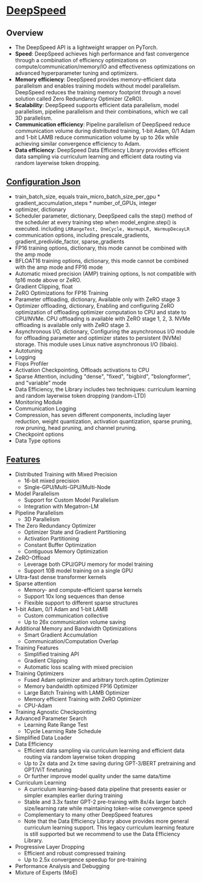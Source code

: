 # [DeepSpeed](https://www.deepspeed.ai/)
## Overview
- The DeepSpeed API is a lightweight wrapper on PyTorch.
- **Speed**: DeepSpeed achieves high performance and fast convergence through a combination of efficiency optimizations on compute/communication/memory/IO and effectiveness optimizations on advanced hyperparameter tuning and optimizers.
- **Memory efficiency**: DeepSpeed provides memory-efficient data parallelism and enables training models without model parallelism. DeepSpeed reduces the training memory footprint through a novel solution called Zero Redundancy Optimizer (ZeRO).
- **Scalability**: DeepSpeed supports efficient data parallelism, model parallelism, pipeline parallelism and their combinations, which we call 3D parallelism.
- **Communication efficiency**: Pipeline parallelism of DeepSpeed reduce communication volume during distributed training, 1-bit Adam, 0/1 Adam and 1-bit LAMB reduce communication volume by up to 26x while achieving similar convergence efficiency to Adam.
- **Data efficiency**: DeepSpeed Data Efficiency Library provides efficient data sampling via curriculum learning and efficient data routing via random layerwise token dropping.

## [Configuration Json](https://www.deepspeed.ai/docs/config-json/)
- train_batch_size, equals train_micro_batch_size_per_gpu \* gradient_accumulation_steps \* number_of_GPUs, integer
- optimizer, dictionary
- Scheduler parameter, dictionary, DeepSpeed calls the step() method of the scheduler at every training step when model_engine.step() is executed. including `LRRangeTest, OneCycle, WarmupLR, WarmupDecayLR`
- communication options, including prescale_gradients, gradient_predivide_factor, sparse_gradients
- FP16 training options, dictionary, this mode cannot be combined with the amp mode
- BFLOAT16 training options, dictionary, this mode cannot be combined with the amp mode and FP16 mode
- Automatic mixed precision (AMP) training options, Is not compatible with fp16 mode above or ZeRO. 
- Gradient Clipping, float
- ZeRO Optimizations for FP16 Training
- Parameter offloading, dictionary, Available only with ZeRO stage 3
- Optimizer offloading, dictionary, Enabling and configuring ZeRO optimization of offloading optimizer computation to CPU and state to CPU/NVMe. CPU offloading is available with ZeRO stage 1, 2, 3. NVMe offloading is available only with ZeRO stage 3.
- Asynchronous I/O, dictionary, Configuring the asynchronous I/O module for offloading parameter and optimizer states to persistent (NVMe) storage. This module uses Linux native asynchronous I/O (libaio).
- Autotuning
- Logging
- Flops Profiler
- Activation Checkpointing, Offloads activations to CPU
- Sparse Attention, including "dense", "fixed", "bigbird", "bslongformer", and "variable" mode
- Data Efficiency, the Library includes two techniques: curriculum learning and random layerwise token dropping (random-LTD)
- Monitoring Module 
- Communication Logging
- Compression, has seven different components, including layer reduction, weight quantization, activation quantization, sparse pruning, row pruning, head pruning, and channel pruning. 
- Checkpoint options
- Data Type options

## [Features](https://www.deepspeed.ai/training/)
- Distributed Training with Mixed Precision
    - 16-bit mixed precision
    - Single-GPU/Multi-GPU/Multi-Node
- Model Parallelism
    - Support for Custom Model Parallelism
    - Integration with Megatron-LM
- Pipeline Parallelism
    - 3D Parallelism
- The Zero Redundancy Optimizer
    - Optimizer State and Gradient Partitioning
    - Activation Partitioning
    - Constant Buffer Optimization
    - Contiguous Memory Optimization
- ZeRO-Offload
    - Leverage both CPU/GPU memory for model training
    - Support 10B model training on a single GPU
- Ultra-fast dense transformer kernels
- Sparse attention
    - Memory- and compute-efficient sparse kernels
    - Support 10x long sequences than dense
    - Flexible support to different sparse structures
- 1-bit Adam, 0/1 Adam and 1-bit LAMB
    - Custom communication collective
    - Up to 26x communication volume saving
- Additional Memory and Bandwidth Optimizations
    - Smart Gradient Accumulation
    - Communication/Computation Overlap
- Training Features
    - Simplified training API
    - Gradient Clipping
    - Automatic loss scaling with mixed precision
- Training Optimizers
    - Fused Adam optimizer and arbitrary torch.optim.Optimizer
    - Memory bandwidth optimized FP16 Optimizer
    - Large Batch Training with LAMB Optimizer
    - Memory efficient Training with ZeRO Optimizer
    - CPU-Adam
- Training Agnostic Checkpointing
- Advanced Parameter Search
    - Learning Rate Range Test
    - 1Cycle Learning Rate Schedule
- Simplified Data Loader
- Data Efficiency
    - Efficient data sampling via curriculum learning and efficient data routing via random layerwise token dropping
    - Up to 2x data and 2x time saving during GPT-3/BERT pretraining and GPT/ViT finetuning
    - Or further improve model quality under the same data/time
- Curriculum Learning
    - A curriculum learning-based data pipeline that presents easier or simpler examples earlier during training
    - Stable and 3.3x faster GPT-2 pre-training with 8x/4x larger batch size/learning rate while maintaining token-wise convergence speed
    - Complementary to many other DeepSpeed features
    - Note that the Data Efficiency Library above provides more general curriculum learning support. This legacy curriculum learning feature is still supported but we recommend to use the Data Efficiency Library.
- Progressive Layer Dropping
    - Efficient and robust compressed training
    - Up to 2.5x convergence speedup for pre-training
- Performance Analysis and Debugging
- Mixture of Experts (MoE)